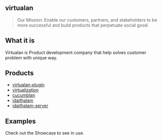 ## virtualan

> Our Mission: Enable our customers, partners, and stakeholders to be more successful and build products that perpetuate social good.

## What it is

Virtualan is Product development company that help solves customer problem with unique way.  

## Products
- [virtualan-plugin](https://github.com/virtualansoftware/virtualan/tree/master/modules/virtualan-plugin)
- [virtualization](https://github.com/virtualansoftware/virtualan/tree/master/modules/virtualization)
- [cucumblan](https://github.com/virtualansoftware/cucumblan)
- [idaithalam](https://github.com/virtualansoftware/idaithalam)
- [idaithalam-server](https://github.com/virtualansoftware/idaithalam-server)

## Examples

Check out the Showcase to see in use.
